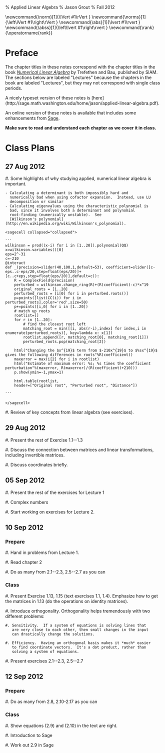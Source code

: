 % Applied Linear Algebra
% Jason Grout
% Fall 2012

<frontmatter>

<!-- an 's' prefix signifies a 'stretch' version -->
$\newcommand{\norm}[1]{\lVert #1\rVert }$
$\newcommand{\norms}[1]{\left\lVert #1\right\rVert }$
$\newcommand{\abs}[1]{\lvert #1\rvert }$
$\newcommand{\abss}[1]{\left\lvert #1\right\rvert }$
$\newcommand{\rank}{\operatorname{rank}}$

\newcommand{\norm}[1]{\lVert #1\rVert }
\newcommand{\norms}[1]{\left\lVert #1\right\rVert }
\newcommand{\abs}[1]{\lvert #1\rvert }
\newcommand{\abss}[1]{\left\lvert #1\right\rvert }
\newcommand{\rank}{\operatorname{rank}}


Preface
=======

The chapter titles in these notes correspond with the chapter titles
in the book
[*Numerical Linear Algebra*](http://people.maths.ox.ac.uk/trefethen/text.html)
by Trefethen and Bau, published by SIAM.  The sections below are
labeled "Lectures" because the chapters in the book are labeled
"Lectures", but they may not correspond with single class periods.

<div class="html">A nicely typeset version of these notes is
[here](http://sage.math.washington.edu/home/jason/applied-linear-algebra.pdf).</div>

An online version of these notes is available that includes some
enhancements from [Sage](http://www.sagemath.org).

**Make sure to read and understand each chapter as we cover it in class.**

Class Plans
===========

27 Aug 2012
-----------

#. Some highlights of why studying applied, numerical linear algebra
 is important.

    - Calculating a determinant is both impossibly hard and
      numerically bad when using cofactor expansion.  Instead, use LU
      decomposition or similar
    - Calculating eigenvalues using the characteristic polynomial is
      bad, since it involves both a determinant and polynomial
      root-finding (numerically unstable).  See
      [Wilkinson's polynomial](http://en.wikipedia.org/wiki/Wilkinson's_polynomial).

    <sagecell collapsed="collapsed">

    ```
    wilkinson = prod((x-i) for i in [1..20]).polynomial(QQ)
    x=wilkinson.variables()[0]
    eps=2^-31
    c=-210
    @interact
    def _(precision=slider(40,100,1,default=53), coefficient=slider([c-eps..c-eps/20,step=float(eps/20)]+[c..c+eps,step=float(eps/20)],default=c)):
        R = ComplexField(precision)
        perturbed = wilkinson.change_ring(R)+(R(coefficient)-c)*x^19
        original_roots = [1..20]
        perturbed_roots = [i[0] for i in perturbed.roots()]
        p=points([list(CC(i)) for i in perturbed_roots],color='red',size=50)
        p+=points([i,0] for i in [1..20])
        # match up roots
        rootlist=[]
        for r in [1..20]:
            # find the closest root left
            matching_root = min([[i, abs(r-i),index] for index,i in enumerate(perturbed_roots)], key=lambda x: x[1])
            rootlist.append([r, matching_root[0], matching_root[1]])
            perturbed_roots.pop(matching_root[2])

        html("Changing the $x^{19}$ term from $-210x^{19}$ to $%sx^{19}$ gives the following differences in roots"%R(coefficient))
        maxerror = max(i[2] for i in rootlist)
        html("Estimate of maximum error: %s; %s times the coefficient perturbation"%(maxerror, R(maxerror)/(R(coefficient)+210)))
        p.show(ymin=-1,ymax=1)

        html.table(rootlist,
        header=["Original root", "Perturbed root", "Distance"])

    ```

    </sagecell>

#. Review of key concepts from linear algebra (see exercises).


29 Aug 2012
-----------

#. Present the rest of Exercise 1.1--1.3

#. Discuss the connection between matrices and linear transformations,
   including invertible matrices.

#. Discuss coordinates briefly.

05 Sep 2012
-----------

#. Present the rest of the exercises for Lecture 1

#. Complex numbers

#. Start working on exercises for Lecture 2.

10 Sep 2012
-----------

### Prepare

#. Hand in problems from Lecture 1.

#. Read chapter 2

#. Do as many from 2.1--2.3, 2.5--2.7 as you can

### Class

#. Present Exercise 1.13, 1.15 (text exercises 1.1, 1.4).  Emphasize
 how to get the matrices in 1.13 (do the operations on identity
 matrices).

#. Introduce orthogonality.  Orthogonality helps tremendously with two
 different problems:

    #. Sensitivity.  If a system of equations is solving lines that
       are very close to each other, then small changes in the input
       can drastically change the solutions.
   
    #. Efficiency.  Having an orthogonal basis makes it *much* easier
       to find coordinate vectors.  It's a dot product, rather than
       solving a system of equations.

#. Present exercises 2.1--2.3, 2.5--2.7


12 Sep 2012
-----------

### Prepare

#. Do as many from 2.8, 2.10-2.17 as you can


### Class

#. Show equations (2.9) and (2.10) in the text are right.

#. Introduction to Sage

#. Work out 2.9 in Sage

</frontmatter>

<mainmatter>
